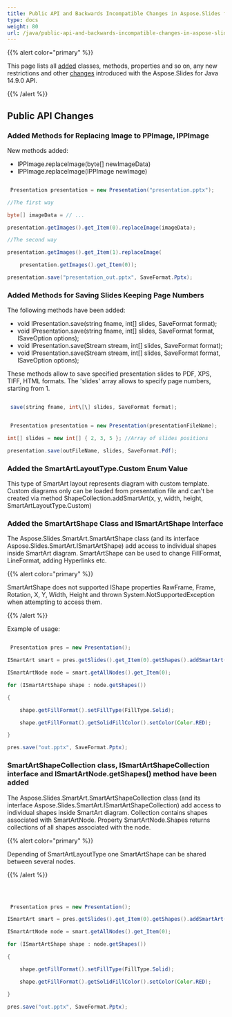```yaml
---
title: Public API and Backwards Incompatible Changes in Aspose.Slides for Java 14.9.0
type: docs
weight: 80
url: /java/public-api-and-backwards-incompatible-changes-in-aspose-slides-for-java-14-9-0/
---
```


{{% alert color="primary" %}} 

This page lists all [added](/slides/java/public-api-and-backwards-incompatible-changes-in-aspose-slides-for-java-14-9-0/) classes, methods, properties and so on, any new restrictions and other [changes](/slides/java/public-api-and-backwards-incompatible-changes-in-aspose-slides-for-java-14-9-0/) introduced with the Aspose.Slides for Java 14.9.0 API.

{{% /alert %}} 
## **Public API Changes**
### **Added Methods for Replacing Image to PPImage, IPPImage**
New methods added:

- IPPImage.replaceImage(byte[] newImageData)
- IPPImage.replaceImage(IPPImage newImage)

``` java

 Presentation presentation = new Presentation("presentation.pptx");

//The first way

byte[] imageData = // ...

presentation.getImages().get_Item(0).replaceImage(imageData);

//The second way

presentation.getImages().get_Item(1).replaceImage(

    presentation.getImages().get_Item(0));

presentation.save("presentation_out.pptx", SaveFormat.Pptx);

```
### **Added Methods for Saving Slides Keeping Page Numbers**
The following methods have been added:

- void IPresentation.save(string fname, int[] slides, SaveFormat format);
- void IPresentation.save(string fname, int[] slides, SaveFormat format, ISaveOption options);
- void IPresentation.save(Stream stream, int[] slides, SaveFormat format);
- void IPresentation.save(Stream stream, int[] slides, SaveFormat format, ISaveOption options);

These methods allow to save specified presentation slides to PDF, XPS, TIFF, HTML formats. The 'slides' array allows to specify page numbers, starting from 1.

``` java

 save(string fname, int\[\] slides, SaveFormat format);

```




``` java

 Presentation presentation = new Presentation(presentationFileName);

int[] slides = new int[] { 2, 3, 5 }; //Array of slides positions

presentation.save(outFileName, slides, SaveFormat.Pdf);

```
### **Added the SmartArtLayoutType.Custom Enum Value**
This type of SmartArt layout represents diagram with custom template. Custom diagrams only can be loaded from presentation file and can't be created via method ShapeCollection.addSmartArt(x, y, width, height, SmartArtLayoutType.Custom)
### **Added the SmartArtShape Class and ISmartArtShape Interface**
The Aspose.Slides.SmartArt.SmartArtShape class (and its interface Aspose.Slides.SmartArt.ISmartArtShape) add access to individual shapes inside SmartArt diagram. SmartArtShape can be used to change FillFormat, LineFormat, adding Hyperlinks etc.

{{% alert color="primary" %}} 

SmartArtShape does not supported IShape properties RawFrame, Frame, Rotation, X, Y, Width, Height and thrown System.NotSupportedException when attempting to access them.

{{% /alert %}} 

Example of usage:

``` java

 Presentation pres = new Presentation();

ISmartArt smart = pres.getSlides().get_Item(0).getShapes().addSmartArt(10, 10, 400, 300, SmartArtLayoutType.BasicBlockList);

ISmartArtNode node = smart.getAllNodes().get_Item(0);

for (ISmartArtShape shape : node.getShapes())

{

    shape.getFillFormat().setFillType(FillType.Solid);

    shape.getFillFormat().getSolidFillColor().setColor(Color.RED);

}

pres.save("out.pptx", SaveFormat.Pptx);

```
### **SmartArtShapeCollection class, ISmartArtShapeCollection interface and ISmartArtNode.getShapes() method have been added**
The Aspose.Slides.SmartArt.SmartArtShapeCollection class (and its interface Aspose.Slides.SmartArt.ISmartArtShapeCollection) add access to individual shapes inside SmartArt diagram. Collection contains shapes associated with SmartArtNode. Property SmartArtNode.Shapes returns collections of all shapes associated with the node.

{{% alert color="primary" %}} 

Depending of SmartArtLayoutType one SmartArtShape can be shared between several nodes.

{{% /alert %}} 

﻿

``` java

 Presentation pres = new Presentation();

ISmartArt smart = pres.getSlides().get_Item(0).getShapes().addSmartArt(10, 10, 400, 300, SmartArtLayoutType.BasicBlockList);

ISmartArtNode node = smart.getAllNodes().get_Item(0);

for (ISmartArtShape shape : node.getShapes())

{

    shape.getFillFormat().setFillType(FillType.Solid);

    shape.getFillFormat().getSolidFillColor().setColor(Color.RED);

}

pres.save("out.pptx", SaveFormat.Pptx);

```
